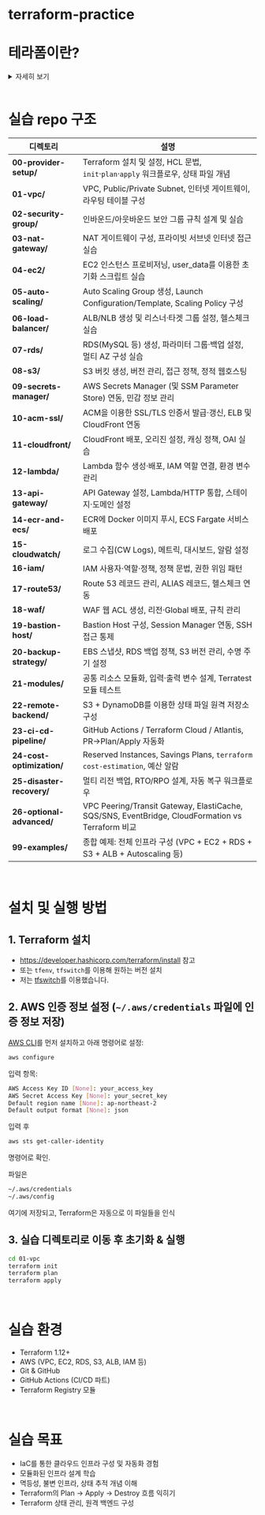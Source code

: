 # terraform-practice

# 테라폼이란?

<details><summary>자세히 보기</summary>

Terraform은 하시코프(HashiCorp)사에서 만든 오픈 소스 IaC 도구  
클라우드 및 온프레미스 리소스를 코드로 빌드, 변경, 버전 관리할 수 있도록 만든다.

### IaC는 뭐냐

IaC는 Infra as Code의 줄임말로, 수동 프로세스가 아닌 코드를 통해 인프라를 관리하고 프로비저닝 하는 것을 말한다.

개발자는 애플리케이션 개발, 테스트 및 배포를 위해 인프라를 생성, 설정, 관리해줘야 하는데  
수동 인프라 관리(사람이 직접 클릭하거나 명령어로 설정)는 시간이 많이 걸리고 오류가 발생하기 쉽다.

IaC는 이런 인프라 관리를 자동화하고, 버전 관리와 재현 가능성을 높여준다.

#### IaC의 이점

1. 환경 복제 용이

   동일한 코드로 다른 지역/서버에 동일한 환경을 빠르게 복제할 수 있다.

2. 구성 오류 감소

   수동 설정의 실수를 줄이고, 변경 사항을 코드로 관리함으로써 일관성을 유지할 수 있다.  
   문제가 생기면 이전 코드 상태로 쉽게 롤백도 가능하다.

3. 모범 사례 반복 가능

   Git 등의 버전 관리 시스템과 연계해 다양한 실험 환경(branch)를 쉽게 만들 수 있으며,  
   성능이 다른 인스턴스, 다른 리전에 배포하기도 쉽다.

## 테라폼 작동 방식

Terraform은 API를 이용해 클라우드 플랫폼 및 기타 서비스의 리소스를 생성하고 관리한다.  
이 과정에서 Provider가 해당 플랫폼의 API와 Terraform을 연결해주는 역할을 한다.

![intro-terraform-apis](https://web-unified-docs-hashicorp.vercel.app/api/assets/terraform/latest/img/docs/intro-terraform-apis.png)

HashiCorp와 커뮤니티가 수천 개의 provider를 이미 만들어 두었으며,  
AWS, GCP, Azure, Kubernetes, GitHub, Datadog 등 대부분의 플랫폼을 지원한다.  
공식 레지스트리: https://registry.terraform.io/

## 테라폼 작업 흐름

![intro-terraform-workflow](https://web-unified-docs-hashicorp.vercel.app/api/assets/terraform/latest/img/docs/intro-terraform-workflow.png)

### 1. Write

'.tf' 파일로 원하는 인프라 리소스를 정의한다.  
 ex) VPC, EC2 인스턴스, 보안 그룹, 로드밸런서 등

### 2. Plan

현재 상태와 비교해 어떤 리소스를 만들고, 변경하고, 삭제할지 실행 계획을 출력한다.

### 3. Apply

사용자가 승인하면, Terraform이 의존 관계를 고려하여 리소스를 실제로 생성/변경/삭제한다.  
ex) VPC를 먼저 만든 후 인스턴스를 생성하는 등 순서를 자동으로 맞춤

## 왜 테라폼을 써야 할까????

Terraform은 복잡한 인프라를 코드로 안전하게 정의하고, 추적하며, 자동화하고, 협업할 수 있도록 도와준다.

### 어떤 인프라도 관리 가능

- Terraform은 AWS, GCP, Azure, Github, Kubernetes 등 대부분의 플랫폼에 대한 provider를 지원
- 직접 custom provider도 작성 가능
- 인프라를 '불변' 상태로 다뤄 변경이나 업그레이드 과정에서의 복잡도를 줄여준다.

<details>
<summary>※ 인프라를 '불변(Immutable)'으로 다룬다는 것?</summary>
한 번 배포된 인프라는 설정 변경을 하지 않음.

기존 인프라에 수정이 필요하면, 수정 사항이 반영된 새 리소스를 만들어 교체함.

#### 불변 인프라의 장점

- 안정성: 문제가 생겨도 서비스 영향 없이 롤백 가능
- 예측가능성: 리소스를 매번 새로 생성하므로, 변경 결과가 항상 동일하고 일관됨
- 구성 편차(drift) 감소: 수동 변경이나 외부 변경이 끼어들 여지를 줄임

---

</details>

### 인프라 상태 추적

- 변경 전 'plan' 명령어로 변경 내역을 확인하고 승인할 수 있음.
- 실제 인프라의 상태는 '.tfstate' 파일로 관리, 현실과 코드 간 싱크를 유지함.
- 이 상태 파일을 기준으로 Terraform이 어떤 변경을 수행할지 결정

### 변경 자동화

- Terraform은 선언형 언어(HCL) 를 사용함
- 최종 상태만 선언하면, Terraform이 무엇을 어떻게 해야 할지 내부적으로 판단해서 실행함
- 리소스 간 의존성을 분석해 병렬로 생성하거나 변경 → 빠르고 효율적

### 구성 표준화

- 자주 쓰는 인프라 조합은 모듈(Module) 로 추상화 가능
- 반복되는 코드를 줄이고 베스트 프랙티스를 재사용
- Terraform Registry에서 공개된 모듈도 활용 가능

### 협업에 강함

- `.tf` 파일은 코드로 작성되므로\*Git 등 버전 관리 시스템과 궁합이 좋음
- HCP Terraform을 활용하면 팀 간 협업도 가능:
  - 공유 상태 관리
  - 민감 정보(secret) 보호
  - 권한 분리(RBAC)
  - 사설 모듈/프로바이더 공유 등

## 참고

- https://developer.hashicorp.com/terraform/intro
- https://aws.amazon.com/ko/what-is/iac/
- https://btcd.tistory.com/262
- https://velog.io/@borab/terraform-이란
- https://sonit.tistory.com/13
- https://velog.io/@seunghyeon/불변-인프라-Immutable-Infrastructure
- https://canaryrelease.tistory.com/66
</details>

<br>

# 실습 repo 구조

| 디렉토리                  | 설명                                                                                             |
| ------------------------- | ------------------------------------------------------------------------------------------------ |
| **00-provider-setup/**    | Terraform 설치 및 설정, HCL 문법, `init`·`plan`·`apply` 워크플로우, 상태 파일 개념               |
| **01-vpc/**               | VPC, Public/Private Subnet, 인터넷 게이트웨이, 라우팅 테이블 구성                                |
| **02-security-group/**    | 인바운드/아웃바운드 보안 그룹 규칙 설계 및 실습                                                  |
| **03-nat-gateway/**       | NAT 게이트웨이 구성, 프라이빗 서브넷 인터넷 접근 실습                                            |
| **04-ec2/**               | EC2 인스턴스 프로비저닝, user_data를 이용한 초기화 스크립트 실습                                 |
| **05-auto-scaling/**      | Auto Scaling Group 생성, Launch Configuration/Template, Scaling Policy 구성                      |
| **06-load-balancer/**     | ALB/NLB 생성 및 리스너·타겟 그룹 설정, 헬스체크 실습                                             |
| **07-rds/**               | RDS(MySQL 등) 생성, 파라미터 그룹·백업 설정, 멀티 AZ 구성 실습                                   |
| **08-s3/**                | S3 버킷 생성, 버전 관리, 접근 정책, 정적 웹호스팅                                                |
| **09-secrets-manager/**   | AWS Secrets Manager (및 SSM Parameter Store) 연동, 민감 정보 관리                                |
| **10-acm-ssl/**           | ACM을 이용한 SSL/TLS 인증서 발급·갱신, ELB 및 CloudFront 연동                                    |
| **11-cloudfront/**        | CloudFront 배포, 오리진 설정, 캐싱 정책, OAI 실습                                                |
| **12-lambda/**            | Lambda 함수 생성·배포, IAM 역할 연결, 환경 변수 관리                                             |
| **13-api-gateway/**       | API Gateway 설정, Lambda/HTTP 통합, 스테이지·도메인 설정                                         |
| **14-ecr-and-ecs/**       | ECR에 Docker 이미지 푸시, ECS Fargate 서비스 배포                                                |
| **15-cloudwatch/**        | 로그 수집(CW Logs), 메트릭, 대시보드, 알람 설정                                                  |
| **16-iam/**               | IAM 사용자·역할·정책, 정책 문법, 권한 위임 패턴                                                  |
| **17-route53/**           | Route 53 레코드 관리, ALIAS 레코드, 헬스체크 연동                                                |
| **18-waf/**               | WAF 웹 ACL 생성, 리전·Global 배포, 규칙 관리                                                     |
| **19-bastion-host/**      | Bastion Host 구성, Session Manager 연동, SSH 접근 통제                                           |
| **20-backup-strategy/**   | EBS 스냅샷, RDS 백업 정책, S3 버전 관리, 수명 주기 설정                                          |
| **21-modules/**           | 공통 리소스 모듈화, 입력·출력 변수 설계, Terratest 모듈 테스트                                   |
| **22-remote-backend/**    | S3 + DynamoDB를 이용한 상태 파일 원격 저장소 구성                                                |
| **23-ci-cd-pipeline/**    | GitHub Actions / Terraform Cloud / Atlantis, PR→Plan/Apply 자동화                                |
| **24-cost-optimization/** | Reserved Instances, Savings Plans, `terraform cost-estimation`, 예산 알람                        |
| **25-disaster-recovery/** | 멀티 리전 백업, RTO/RPO 설계, 자동 복구 워크플로우                                               |
| **26-optional-advanced/** | VPC Peering/Transit Gateway, ElastiCache, SQS/SNS, EventBridge, CloudFormation vs Terraform 비교 |
| **99-examples/**          | 종합 예제: 전체 인프라 구성 (VPC + EC2 + RDS + S3 + ALB + Autoscaling 등)                        |

<br>

# 설치 및 실행 방법

## 1. Terraform 설치

- https://developer.hashicorp.com/terraform/install 참고
- 또는 `tfenv`, `tfswitch`를 이용해 원하는 버전 설치
- 저는 [tfswitch](https://tfswitch.warrensbox.com/)를 이용했습니다.

## 2. AWS 인증 정보 설정 (`~/.aws/credentials` 파일에 인증 정보 저장)

[AWS CLI](https://docs.aws.amazon.com/ko_kr/cli/latest/userguide/getting-started-install.html)를 먼저 설치하고 아래 명령어로 설정:

```bash
aws configure
```

입력 항목:

```bash
AWS Access Key ID [None]: your_access_key
AWS Secret Access Key [None]: your_secret_key
Default region name [None]: ap-northeast-2
Default output format [None]: json
```

입력 후
```bash
aws sts get-caller-identity
```
명령어로 확인.

파일은

```bash
~/.aws/credentials
~/.aws/config
```

여기에 저장되고, Terraform은 자동으로 이 파일들을 인식

## 3. 실습 디렉토리로 이동 후 초기화 & 실행

```bash
cd 01-vpc
terraform init
terraform plan
terraform apply
```

<br>

# 실습 환경

- Terraform 1.12+
- AWS (VPC, EC2, RDS, S3, ALB, IAM 등)
- Git & GitHub
- GitHub Actions (CI/CD 파트)
- Terraform Registry 모듈

<br>

# 실습 목표

- IaC를 통한 클라우드 인프라 구성 및 자동화 경험
- 모듈화된 인프라 설계 학습
- 멱등성, 불변 인프라, 상태 추적 개념 이해
- Terraform의 Plan → Apply → Destroy 흐름 익히기
- Terraform 상태 관리, 원격 백엔드 구성
